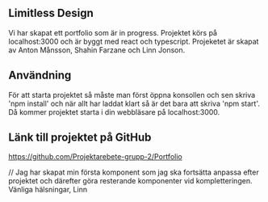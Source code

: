 ## Limitless Design
Vi har skapat ett portfolio som är in progress. Projektet körs på localhost:3000 och är byggt med react och typescript. 
Projeketet är skapat av Anton Månsson, Shahin Farzane och Linn Jonson.

## Användning
För att starta projektet så måste man först öppna konsollen och sen skriva 'npm install' och när allt har laddat klart så är det bara att skriva 'npm start'. Då kommer projektet starta i din webbläsare på localhost:3000.


## Länk till projektet på GitHub
https://github.com/Projektarebete-grupp-2/Portfolio

// Jag har skapat min första komponent som jag ska fortsätta anpassa efter projektet och därefter göra resterande komponenter vid kompletteringen. 
Vänliga hälsningar, Linn 

